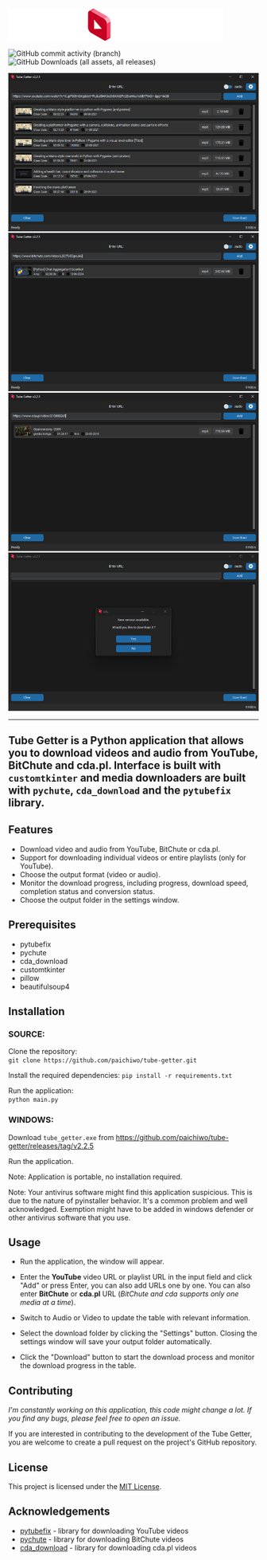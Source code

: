 
![](images/tube_getter_logo.png)

![GitHub commit activity (branch)](https://img.shields.io/github/commit-activity/t/paichiwo/tube-getter/main)
![GitHub Downloads (all assets, all releases)](https://img.shields.io/github/downloads/paichiwo/tube-getter/total)


![](screenshots/screenshot_1.png)
![](screenshots/screenshot_2.png)
![](screenshots/screenshot_3.png)
![](screenshots/screenshot_4.png)

---
Tube Getter is a Python application that allows you to download videos and audio from YouTube, BitChute and cda.pl.
Interface is built with `customtkinter` and media downloaders are built with `pychute`,
`cda_download` and the `pytubefix` library.
---
## **Features**

*   Download video and audio from YouTube, BitChute or cda.pl.
*   Support for downloading individual videos or entire playlists (only for YouTube).
*   Choose the output format (video or audio).
*   Monitor the download progress, including progress, download speed, completion status and conversion status.
*   Choose the output folder in the settings window.

## **Prerequisites**

* pytubefix
* pychute
* cda_download
* customtkinter
* pillow
* beautifulsoup4


## **Installation**

### SOURCE:

Clone the repository:   
`git clone https://github.com/paichiwo/tube-getter.git`

Install the required dependencies:
`pip install -r requirements.txt`

Run the application:   
`python main.py`


### WINDOWS:

Download `tube_getter.exe` from https://github.com/paichiwo/tube-getter/releases/tag/v2.2.5

Run the application. 

Note: Application is portable, no installation required.

Note: Your antivirus software might find this application suspicious. 
This is due to the nature of pyinstaller behavior.
It's a common problem and well acknowledged. 
Exemption might have to be added in windows defender or other antivirus software that you use.

## **Usage**

- Run the application, the window will appear.


- Enter the **YouTube** video URL or playlist URL in the input field and click "Add" or press Enter, 
you can also add URLs one by one.
  You can also enter **BitChute** or **cda.pl** URL (_BitChute and cda supports only one media at a time_).

  
- Switch to Audio or Video to update the table with relevant information.


- Select the download folder by clicking the "Settings" button. 
  Closing the settings window will save your output folder automatically.


- Click the "Download" button to start the download process and monitor the download progress in the table.

## **Contributing**

_I'm constantly working on this application, this code might change a lot._
_If you find any bugs, please feel free to open an issue._

If you are interested in contributing to the development of the Tube Getter,
you are welcome to create a pull request on the project's GitHub repository.

## **License**

This project is licensed under the [MIT License](LICENSE).

## **Acknowledgements**

*   [pytubefix](https://pytubefix.readthedocs.io/en/latest/) - library for downloading YouTube videos
*   [pychute](http://github.com/paichiwo/pychute) - library for downloading BitChute videos
*   [cda_download](https://github.com/paichiwo/cda_download) - library for downloading cda.pl videos